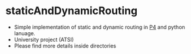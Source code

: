 # staticAndDynamicRouting
- Simple implementation of static and dynamic routing in [P4](https://opennetworking.org/p4/) and python lanuage.
- University project (ATSI)
- Please find more details inside directories
